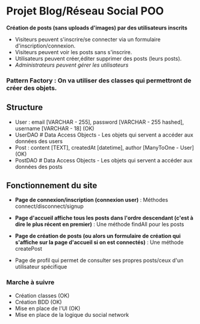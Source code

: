 
# Projet Blog/Réseau Social POO

**Création de posts (sans uploads d'images) par des utilisateurs inscrits**

- Visiteurs peuvent s'inscrire/se connecter via un formulaire d'inscription/connexion.
- Visiteurs peuvent voir les posts sans s'inscrire.
- Utilisateurs peuvent créer,éditer supprimer des posts (leurs posts).
- _Administrateurs peuvent gérer les utilisateurs_

### Pattern Factory : On va utiliser des classes qui permettront de créer des objets.


## Structure

- User : email [VARCHAR - 255], password [VARCHAR - 255 hashed], username [VARCHAR - 18] (OK)
- UserDAO # Data Access Objects - Les objets qui servent a accéder aux données des users
- Post : content [TEXT], createdAt [datetime], author [ManyToOne - User] (OK)
- PostDAO # Data Access Objects - Les objets qui servent a accéder aux données des posts

## Fonctionnement du site

- **Page de connexion/inscription (connexion user)** : Méthodes connect/disconnect/signup

- **Page d'accueil affiche tous les posts dans l'ordre descendant (c'est à dire le plus récent en premier)** : Une méthode findAll pour les posts


- **Page de création de posts (ou alors un formulaire de création qui s'affiche sur la page d'accueil si on est connectés)** : Une méthode createPost

- Page de profil qui permet de consulter ses propres posts/ceux d'un utilisateur spécifique

### Marche à suivre

- Création classes (OK)
- Création BDD (OK)
- Mise en place de l'UI (OK)
- Mise en place de la logique du social network